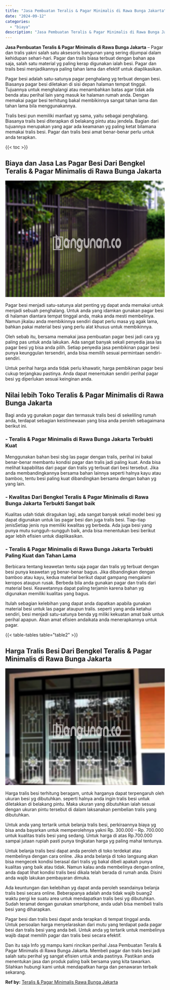 ```yaml
---
title: "Jasa Pembuatan Teralis & Pagar Minimalis di Rawa Bunga Jakarta"
date: "2024-09-12"
categories: 
  - "biaya"
description: "Jasa Pembuatan Teralis & Pagar Minimalis di Rawa Bunga Jakarta. Dan itu saja Info yg mampu kami rincikan perihal Jasa Pembuatan Teralis & Pagar Minimalis di..."
---
```


**Jasa Pembuatan Teralis & Pagar Minimalis di Rawa Bunga Jakarta** – Pagar dan tralis yakni salah satu aksesoris bangunan yang sering dijumpai dalam kehidupan sehari-hari. Pagar dan trails biasa terbuat dengan bahan apa saja, salah satu material yg paling kerap digunakan ialah besi. Pagar dan trails besi menjadikannya paling tahan lama dan efektif untuk diaplikasikan.

Pagar besi adalah satu-satunya pagar penghalang yg terbuat dengan besi. Biasanya pagar besi diletakan di sisi depan halaman tempat tinggal. Tujuannya untuk menghalangi atau menambahkan batas agar tidak ada benda atau perihal lain yang masuk ke halaman rumah anda. Dengan memakai pagar besi terhitung bakal membikinnya sangat tahan lama dan tahan lama bila menggunakannya.

Tralis besi pun memiliki manfaat yg sama, yaitu sebagai penghalang. Biasanya trails besi diterapkan di belakang pintu atau jendela. Bagian dari tujuannya merupakan yang agar ada keamanan yg paling ketat bilamana memakai tralis besi. Pagar dan tralis besi amat benar-benar perlu untuk anda terapkan.

{{< toc >}}

## Biaya dan Jasa Las Pagar Besi Dari Bengkel Teralis & Pagar Minimalis di Rawa Bunga Jakarta

![Jasa Pembuatan Teralis & Pagar Minimalis di Rawa Bunga Jakarta](/images/pagar-minimalis-murah-45.png)

Pagar besi menjadi satu-satunya alat penting yg dapat anda memakai untuk menjadi sebuah penghalang. Untuk anda yang idamkan gunakan pagar besi di halaman diantara tempat tinggal anda, maka anda mesti membelinya. Namun jikalau anda membikinnya sendiri dapat perlu masa yg agak lama, bahkan pakai material besi yang perlu alat khusus untuk membikinnya.

Oleh sebab itu, bersama memakai jasa pembuatan pagar besi jadi cara yg paling pas untuk anda lakukan. Ada sangat banyak sekali penyedia jasa las pagar besi yg bisa anda pilih. Setiap penyedia jasa pembikinan pagar besi punya keunggulan tersendiri, anda bisa memilih sesuai permintaan sendiri-sendiri.

Untuk perihal harga anda tidak perlu khawatir, harga pembikinan pagar besi cukup terjangkau pastinya. Anda dapat menentukan sendiri perihal pagar besi yg diperlukan sesuai keinginan anda.

## Nilai lebih Toko Teralis & Pagar Minimalis di Rawa Bunga Jakarta

Bagi anda yg gunakan pagar dan termasuk tralis besi di sekeliling rumah anda, terdapat sebagian keistimewaan yang bisa anda peroleh sebagaimana berikut ini.

### \- Teralis & Pagar Minimalis di Rawa Bunga Jakarta Terbukti Kuat

Menggunakan bahan besi sbg las pagar dengan tralis, perihal ini bakal benar-benar membantu kondisi pagar dan tralis jadi paling kuat. Anda bisa melihat kapabilitas dari pagar dan tralis yg terbuat dari besi tersebut. Jika anda membandingkannya bersama bahan lainnya seperti halnya kayu atau bamboo, tentu besi paling kuat dibandingkan bersama dengan bahan yg yang lain.

### \- Kwalitas Dari Bengkel Teralis & Pagar Minimalis di Rawa Bunga Jakarta Terbukti Sangat baik

Kualitas udah tidak diragukan lagi, ada sangat banyak sekali model besi yg dapat digunakan untuk las pagar besi dan juga tralis besi. Tiap-tiap jenisSetiap jenis nya memiliki kwalitas yg berbeda. Ada juga besi yang punya mutu sungguh-sungguh baik, anda bisa menentukan besi berikut agar lebih efisien untuk diaplikasikan.

### \- Teralis & Pagar Minimalis di Rawa Bunga Jakarta Terbukti Paling Kuat dan Tahan Lama

Berbicara tentang keawetan tentu saja pagar dan tralis yg terbuat dengan besi punya keawetan yg benar-benar bagus. Jika dibandingkan dengan bamboo atau kayu, kedua material berikut dapat gampang mengalami keropos ataupun rusak. Berbeda bila anda gunakan pagar dan tralis dari material besi. Keawetannya dapat paling terjamin karena bahan yg digunakan memiliki kualitas yang bagus.

Itulah sebagian kelebihan yang dapat anda dapatkan apabila gunakan material besi untuk las pagar ataupun tralis. seperti yang anda ketahui sendiri, besi menjadi satu-satunya benda yg miliki kekuatan amat baik untuk perihal apapun. Akan amat efisien andaikata anda menerapkannya untuk pagar.

{{< table-tables table="table2" >}}

## Harga Tralis Besi Dari Bengkel Teralis & Pagar Minimalis di Rawa Bunga Jakarta

![Jasa Pembuatan Teralis & Pagar Minimalis di Rawa Bunga Jakarta](/images/teralis-minimalis-murah-19.png)

Harga tralis besi terhitung beragam, untuk harganya dapat terpengaruh oleh ukuran besi yg dibutuhkan. seperti halnya anda ingin tralis besi untuk diletakkan di belakang pintu. Maka ukuran yang dibutuhkan ialah sesuai dengan ukuran pintu tersebut di dalam laksanakan pembelian tralis yang dibutuhkan.

Untuk anda yang tertarik untuk belanja tralis besi, perkiraannya biaya yg bisa anda bayarkan untuk memperolehnya yakni Rp. 300.000 – Rp. 700.000 untuk kualitas tralis besi yang sedang. Untuk harga di atas Rp.700.000 sampai jutaan rupiah pasti punya tingkatan harga yg paling mahal tentunya.

Untuk belanja tralis besi dapat anda peroleh di toko terdekat atau membelinya dengan cara online. Jika anda belanja di toko langsung akan bisa mengecek kondisi berasal dari tralis yg bakal dibeli apakah punya kualitas yang baik atau tidak. Namun kalau anda membelinya dengan online, anda dapat lihat kondisi tralis besi dikala telah berada di rumah anda. Disini anda wajib lakukan pembayaran dimuka.

Ada keuntungan dan kelebihan yg dapat anda peroleh seandainya belanja tralis besi secara online. Beberapanya adalah anda tidak wajib buang2 waktu pergi ke suatu area untuk mendapatkan tralis besi yg dibutuhkan. Sudah teramat dengan gunakan smartphone, anda udah bisa membeli tralis besi yang diharapkan.

Pagar besi dan tralis besi dapat anda terapkan di tempat tinggal anda. Untuk persoalan harga menyelaraskan dari mutu yang terdapat pada pagar besi dan tralis besi yang anda beli. Untuk anda yg tertarik untuk membelinya wajib dapat memilih pagar dan tralis besi secara efektif.

Dan itu saja Info yg mampu kami rincikan perihal Jasa Pembuatan Teralis & Pagar Minimalis di Rawa Bunga Jakarta. Membeli pagar dan tralis besi jadi salah satu perihal yg sangat efisien untuk anda pastinya. Pastikan anda menentukan jasa dan produk paling baik bersama yang kita tawarkan. Silahkan hubungi kami untuk mendapatkan harga dan penawaran terbaik sekarang.

**Ref by:** [Teralis & Pagar Minimalis Rawa Bunga Jakarta](https://id.wikipedia.org/wiki/Teralis)
